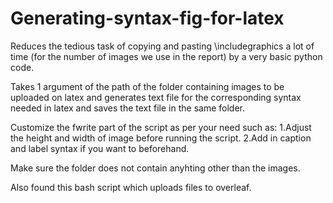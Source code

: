 # Generating-syntax-fig-for-latex
Reduces the tedious task of copying and pasting \includegraphics a lot of time (for the number of images we 
use in the report) by a very basic python code.


Takes 1 argument of the path of the folder containing images to be uploaded on latex and generates text file for the 
corresponding syntax needed in latex and saves the text file in the same folder.


Customize the fwrite part of the script as per your need such as:
1.Adjust the height and width of image before running the script.
2.Add in caption and label syntax if you want to beforehand.

Make sure the folder does not contain anyhting other than the images.

Also found this bash script which uploads files to overleaf.
